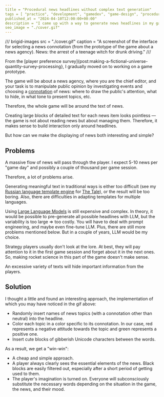 ```yaml
---
title = "Procedural news headlines without complex text generation"
tags = [ "practice", "development", "gamedev", "game-design", "procedural-content-generation", "world-builders"]
published_at = "2024-04-10T12:00:00+00:00"
description = "I came up with a way to generate news headlines in my game prototype without complex text generation."
seo_image = "./cover.gif"
---
```


/// brigid-images
src = "./cover.gif"
caption = "A screenshot of the interface for selecting a news connotation (from the prototype of the game about a news agency). News: the arrest of a teenage witch for drunk driving."
///

From the [player preference survey]{post:making-a-fictional-universe-quantity-survey-processing}, I gradually moved on to working on a game prototype.

The game will be about a news agency, where you are the chief editor, and your task is to manipulate public opinion by investigating events and choosing a [connotation](https://en.wikipedia.org/wiki/Connotation) of news: where to draw the public's attention, what to hide, in what tone to present topics, etc.

Therefore, the whole game will be around the text of news.

Creating large blocks of detailed text for each news item looks pointless — the game is not about reading news but about managing them. Therefore, it makes sense to build interaction only around headlines.

But how can we make the displaying of news both interesting and simple?

<!-- more -->

## Problems

A massive flow of news will pass through the player. I expect 5-10 news per "game day" and possibly a couple of thousand per game session.

Therefore, a lot of problems arise.

Generating meaningful text in traditional ways is either too difficult (see my [Russian language template engine](https://github.com/the-tale/utg) for [The Tale](https://the-tale.org/)), or the result will be too boring. Also, there are difficulties in adapting templates for multiple languages.

Using [Large Language Models](https://en.wikipedia.org/wiki/Large_language_model) is still expensive and complex. In theory, it would be possible to pre-generate all possible headlines with LLM, but the variability is too large => too costly. You will have to deal with prompt engineering, and maybe even fine-tune LLM. Plus, there are still more problems mentioned below. But in a couple of years, LLM would be my choice.

Strategy players usually don't look at the lore. At best, they will pay attention to it in the first game session and forget about it in the next ones. So, making rocket science in this part of the game doesn't make sense.

An excessive variety of texts will hide important information from the players.

## Solution

I thought a little and found an interesting approach, the implementation of which you may have noticed in the gif above:

- Randomly insert names of news topics (with a connotation other than neutral) into the headline.
- Color each topic in a color specific to its connotation. In our case, red represents a negative attitude towards the topic and green represents a positive one.
- Insert cute blocks of gibberish Unicode characters between the words.

As a result, we get a "win-win":

- A cheap and simple approach.
- A player always clearly sees the essential elements of the news. Black blocks are easily filtered out, especially after a short period of getting used to them.
- The player's imagination is turned on. Everyone will subconsciously substitute the necessary words depending on the situation in the game, the news, and their mood.
